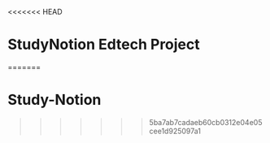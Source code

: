 <<<<<<< HEAD
# StudyNotion Edtech Project
=======
# Study-Notion
>>>>>>> 5ba7ab7cadaeb60cb0312e04e05cee1d925097a1
